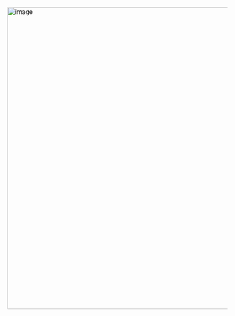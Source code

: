 <img width="1016" height="691" alt="image" src="https://github.com/user-attachments/assets/b27dd2e2-06ff-4cf9-b61f-933bc4baa540" />
